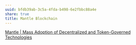 ```yaml
---
uuid: bfdb39ab-3c5a-4fda-b498-6e2fbbc88a4e
share: true
title: Mantle Blockchain
---
```

[Mantle | Mass Adoption of Decentralized and Token-Governed Technologies](https://www.mantle.xyz/)